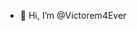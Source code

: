 - 👋 Hi, I’m @Victorem4Ever

<!---
Victorem4Ever/Victorem4Ever is a ✨ special ✨ repository because its `README.md` (this file) appears on your GitHub profile.
You can click the Preview link to take a look at your changes.
--->
